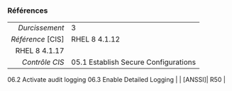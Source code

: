 ### Références

|                 |    |
|----------------:|:---|
|   *Durcissement*| 3 |
|*Référence* [CIS]| RHEL 8 4.1.12
RHEL 8 4.1.17 |
|   *Contrôle CIS*| 05.1 Establish Secure Configurations
06.2 Activate audit logging
06.3 Enable Detailed Logging |
|          [ANSSI]| R50 |
